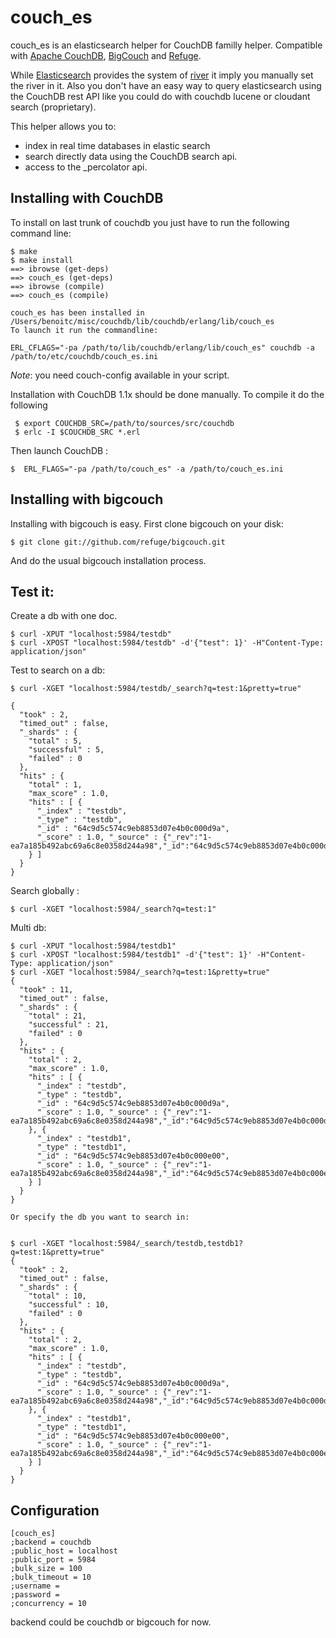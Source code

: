 couch_es
==========

couch_es is an elasticsearch helper for CouchDB familly helper.
Compatible with [Apache CouchDB](http://couchdb.apache.orh),
[BigCouch](http://github.com/cloudant/bigcouch) and
[Refuge](http://github.com/refuge).


While [Elasticsearch](http://elasticsearch.org) provides the system of
[river](http://www.elasticsearch.org/guide/reference/river/couchdb.html)
it imply you manually set the river in it. Also you don't have an easy
way to query elasticsearch using the CouchDB rest API like you could do
with couchdb lucene or cloudant search (proprietary). 

This helper allows you to:

- index in real time databases in elastic search
- search directly data using the CouchDB search api.
- access to the _percolator api.

Installing with CouchDB
-----------------------

To install on last trunk of couchdb you just have to run the following
command line:

    $ make
    $ make install
    ==> ibrowse (get-deps)
    ==> couch_es (get-deps)
    ==> ibrowse (compile)
    ==> couch_es (compile)

    couch_es has been installed in /Users/benoitc/misc/couchdb/lib/couchdb/erlang/lib/couch_es
    To launch it run the commandline:

    ERL_CFLAGS="-pa /path/to/lib/couchdb/erlang/lib/couch_es" couchdb -a /path/to/etc/couchdb/couch_es.ini

*Note*: you need couch-config available in your script.


Installation with CouchDB 1.1x should be done manually. To compile it do
the following


     $ export COUCHDB_SRC=/path/to/sources/src/couchdb
     $ erlc -I $COUCHDB_SRC *.erl

Then launch CouchDB :

    $  ERL_FLAGS="-pa /path/to/couch_es" -a /path/to/couch_es.ini


Installing with bigcouch
------------------------

Installing with bigcouch is easy. First clone bigcouch on your disk:

    $ git clone git://github.com/refuge/bigcouch.git

And do the usual bigcouch installation process.


Test it:
--------

Create a db with one doc.  

    $ curl -XPUT "localhost:5984/testdb"
    $ curl -XPOST "localhost:5984/testdb" -d'{"test": 1}' -H"Content-Type: application/json"


Test to search on a db:

    $ curl -XGET "localhost:5984/testdb/_search?q=test:1&pretty=true"

    {
      "took" : 2,
      "timed_out" : false,
      "_shards" : {
        "total" : 5,
        "successful" : 5,
        "failed" : 0
      },
      "hits" : {
        "total" : 1,
        "max_score" : 1.0,
        "hits" : [ {
          "_index" : "testdb",
          "_type" : "testdb",
          "_id" : "64c9d5c574c9eb8853d07e4b0c000d9a",
          "_score" : 1.0, "_source" : {"_rev":"1-ea7a185b492abc69a6c8e0358d244a98","_id":"64c9d5c574c9eb8853d07e4b0c000d9a","test":1}
        } ]
      }
    }
    
Search globally :

    $ curl -XGET "localhost:5984/_search?q=test:1"

Multi db:

    
    $ curl -XPUT "localhost:5984/testdb1"
    $ curl -XPOST "localhost:5984/testdb1" -d'{"test": 1}' -H"Content-Type: application/json"
    $ curl -XGET "localhost:5984/_search?q=test:1&pretty=true"
    {
      "took" : 11,
      "timed_out" : false,
      "_shards" : {
        "total" : 21,
        "successful" : 21,
        "failed" : 0
      },
      "hits" : {
        "total" : 2,
        "max_score" : 1.0,
        "hits" : [ {
          "_index" : "testdb",
          "_type" : "testdb",
          "_id" : "64c9d5c574c9eb8853d07e4b0c000d9a",
          "_score" : 1.0, "_source" : {"_rev":"1-ea7a185b492abc69a6c8e0358d244a98","_id":"64c9d5c574c9eb8853d07e4b0c000d9a","test":1}
        }, {
          "_index" : "testdb1",
          "_type" : "testdb1",
          "_id" : "64c9d5c574c9eb8853d07e4b0c000e00",
          "_score" : 1.0, "_source" : {"_rev":"1-ea7a185b492abc69a6c8e0358d244a98","_id":"64c9d5c574c9eb8853d07e4b0c000e00","test":1}
        } ]
      }
    } 

    Or specify the db you want to search in:


    $ curl -XGET "localhost:5984/_search/testdb,testdb1?q=test:1&pretty=true"
    {
      "took" : 2,
      "timed_out" : false,
      "_shards" : {
        "total" : 10,
        "successful" : 10,
        "failed" : 0
      },
      "hits" : {
        "total" : 2,
        "max_score" : 1.0,
        "hits" : [ {
          "_index" : "testdb",
          "_type" : "testdb",
          "_id" : "64c9d5c574c9eb8853d07e4b0c000d9a",
          "_score" : 1.0, "_source" : {"_rev":"1-ea7a185b492abc69a6c8e0358d244a98","_id":"64c9d5c574c9eb8853d07e4b0c000d9a","test":1}
        }, {
          "_index" : "testdb1",
          "_type" : "testdb1",
          "_id" : "64c9d5c574c9eb8853d07e4b0c000e00",
          "_score" : 1.0, "_source" : {"_rev":"1-ea7a185b492abc69a6c8e0358d244a98","_id":"64c9d5c574c9eb8853d07e4b0c000e00","test":1}
        } ]
      }
    }


Configuration
-------------

    [couch_es]
    ;backend = couchdb
    ;public_host = localhost
    ;public_port = 5984
    ;bulk_size = 100
    ;bulk_timeout = 10
    ;username = 
    ;password = 
    ;concurrency = 10


backend could be couchdb or bigcouch for now.


